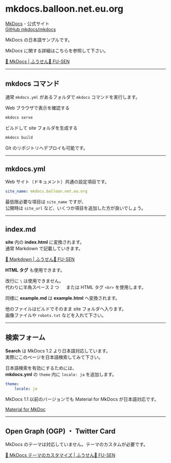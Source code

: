 # mkdocs.balloon.net.eu.org

[<i class="fa-solid fa-link"></i> MkDocs](https://www.mkdocs.org/)  - 公式サイト  
[<i class="fa-brands fa-github"></i> GitHub mkdocs/mkdocs](https://github.com/mkdocs/mkdocs/)

MkDocs の日本語サンプルです。

MkDocs に関する詳細はこちらを参照して下さい。

[🎈 MkDocs | ふうせん🎈 FU-SEN](https://balloon.asia/mkdocs/)

___

## mkdocs コマンド

通常 `mkdocs.yml` があるフォルダで `mkdocs` コマンドを実行します。

Web ブラウザで表示を確認する

```bash
mkdocs serve
```

ビルドして site フォルダを生成する

```bash
mkdocs build
```

Git のリポジトリへデプロイも可能です。

___

## mkdocs.yml

Web サイト（ドキュメント）共通の設定項目です。

```yaml
site_name: mkdocs.balloon.net.eu.org
```

最低限必要な項目は `site_name` ですが、  
公開時は `site_url` など、いくつか項目を追加した方が良いでしょう。

___

## index.md

**site** 内の **index.html** に変換されます。  
通常 Markdown で記載していきます。

[🎈 Markdown | ふうせん🎈 FU-SEN](https://balloon.asia/markdown/)

<strong>HTML タグ</strong> も使用できます。

改行に `\` は使用できません。  
代わりに半角スペース 2 つ `  ` または HTML タグ `<br>` を使用します。

同様に **example.md** は **example.html** へ変換されます。

他のファイルはビルドでそのまま site フォルダへ入ります。  
画像ファイルや `robots.txt` などを入れて下さい。

___

## 検索フォーム

**<i class="fa-solid fa-magnifying-glass"></i> Search** は MkDocs 1.2 より日本語対応しています。  
実際にこのページを日本語検索してみて下さい。

日本語検索を有効にするためには、  
**mkdocs.yml** の `theme` 内に `locale: ja` を追加します。

```yaml
theme:
    locale: ja
```

MkDocs 1.1 以前のバージョンでも Material for MkDocs が日本語対応です。

[<i class="fa-solid fa-link"></i> Material for MkDoc](https://squidfunk.github.io/mkdocs-material/)

___

## Open Graph (OGP) ・ Twitter Card

MkDocs のテーマは対応していません。テーマのカスタムが必要です。

[🎈 MkDocs <i class="fa-solid fa-hashtag"></i> テーマのカスタマイズ | ふうせん🎈 FU-SEN](https://balloon.asia/mkdocs/#%E3%83%86%E3%83%BC%E3%83%9E%E3%81%AE%E3%82%AB%E3%82%B9%E3%82%BF%E3%83%9E%E3%82%A4%E3%82%BA)

